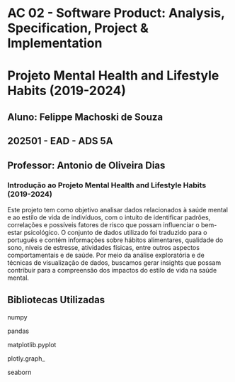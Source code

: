 # **AC 02 - Software Product: Analysis, Specification, Project & Implementation**

# **Projeto Mental Health and Lifestyle Habits (2019-2024)**

## Aluno: Felippe Machoski de Souza

## **202501 - EAD - ADS 5A**

## Professor: Antonio de Oliveira Dias

### **Introdução ao Projeto Mental Health and Lifestyle Habits (2019-2024)**

Este projeto tem como objetivo analisar dados relacionados à saúde mental e ao estilo de vida de indivíduos, com o intuito de identificar padrões, correlações e possíveis fatores de risco que possam influenciar o bem-estar psicológico. O conjunto de dados utilizado foi traduzido para o português e contém informações sobre hábitos alimentares, qualidade do sono, níveis de estresse, atividades físicas, entre outros aspectos comportamentais e de saúde. Por meio da análise exploratória e de técnicas de visualização de dados, buscamos gerar insights que possam contribuir para a compreensão dos impactos do estilo de vida na saúde mental.


## **Bibliotecas Utilizadas**

numpy

pandas

matplotlib.pyplot

plotly.graph_

seaborn
